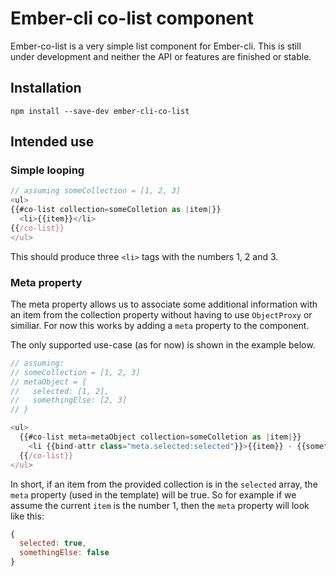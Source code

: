 # Ember-cli co-list component

Ember-co-list is a very simple list component for Ember-cli. This is still under development and neither the API or features are finished or stable.

## Installation

`npm install --save-dev ember-cli-co-list`

## Intended use

### Simple looping

```js
// assuming someCollection = [1, 2, 3]
<ul>
{{#co-list collection=someColletion as |item|}}
  <li>{{item}}</li>
{{/co-list}}
</ul>
```
This should produce three `<li>` tags with the numbers 1, 2 and 3.

### Meta property

The meta property allows us to associate some additional information with an item from the collection property without having to use `ObjectProxy` or similiar. For now this works by adding a `meta` property to the component. 

The only supported use-case (as for now) is shown in the example below.

```js
// assuming:
// someCollection = [1, 2, 3]
// metaObject = {
//   selected: [1, 2],
//   somethingElse: [2, 3]
// }

<ul>
  {{#co-list meta=metaObject collection=someColletion as |item|}}
    <li {{bind-attr class="meta.selected:selected"}}>{{item}} - {{somethingElse}}</li>
  {{/co-list}}
</ul>
```
In short, if an item from the provided collection is in the `selected` array, the `meta` property (used in the template) will be true. So for example if we assume the current `item` is the number 1, then the `meta` property will look like this:

```js
{
  selected: true,
  somethingElse: false
}
```
